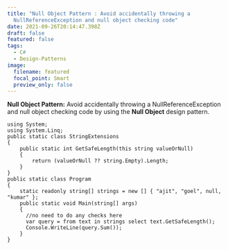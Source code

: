 ```yaml
---
title: "Null Object Pattern : Avoid accidentally throwing a
  NullReferenceException and null object checking code"
date: 2021-09-26T20:14:47.398Z
draft: false
featured: false
tags:
  - C#
  - Design-Patterns
image:
  filename: featured
  focal_point: Smart
  preview_only: false
---
```

**Null Object Pattern:** Avoid accidentally throwing a NullReferenceException and null object checking code by using the **Null Object** design pattern.

```
using System;
using System.Linq;
public static class StringExtensions 
{ 
    public static int GetSafeLength(this string valueOrNull) 
    { 
        return (valueOrNull ?? string.Empty).Length; 
    }
}
public static class Program 
{
    static readonly string[] strings = new [] { "ajit", "goel", null, "kumar" };
    public static void Main(string[] args) 
    {
      //no need to do any checks here
      var query = from text in strings select text.GetSafeLength();
      Console.WriteLine(query.Sum());
    }
}
```